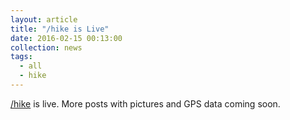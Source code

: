 ```yaml
---
layout: article
title: "/hike is Live"
date: 2016-02-15 00:13:00
collection: news
tags:
  - all
  - hike
---
```


[/hike](/hike/) is live. More posts with pictures and GPS data coming soon.
